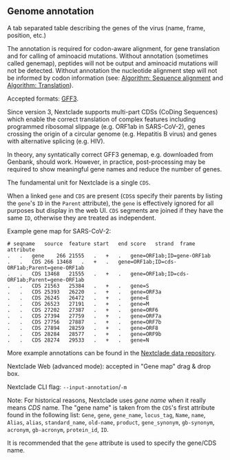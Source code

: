 ## Genome annotation

A tab separated table describing the genes of the virus (name, frame, position, etc.)

The annotation is required for codon-aware alignment, for gene translation and for calling of aminoacid mutations. Without annotation (sometimes called genemap), peptides will not be output and aminoacid mutations will not be detected. Without annotation the nucleotide alignment step will not be informed by codon information (see: [Algorithm: Sequence alignment](algorithm/01-sequence-alignment) and [Algorithm: Translation](algorithm/02-translation)).

Accepted formats: [GFF3](https://github.com/The-Sequence-Ontology/Specifications/blob/master/gff3.md).

Since version 3, Nextclade supports multi-part CDSs (CoDing Sequences) which enable the correct translation of complex features including programmed ribosomal slippage (e.g. ORF1ab in SARS-CoV-2), genes crossing the origin of a circular genome (e.g. Hepatitis B virus) and genes with alternative splicing (e.g. HIV).

In theory, any syntatically correct GFF3 genemap, e.g. downloaded from Genbank, should work. However, in practice, post-processing may be required to show meaningful gene names and reduce the number of genes.

The fundamental unit for Nextclade is a single `CDS`.

When a linked `gene` and `CDS` are present (`CDS`s specify their parents by listing the `gene`'s `ID` in the `Parent` attribute), the `gene` is effectively ignored for all purposes but display in the web UI. `CDS` segments are joined if they have the same `ID`, otherwise they are treated as independent.

Example gene map for SARS-CoV-2:

```tsv
# seqname	source	feature	start	end	score	strand	frame	attribute
.	.	gene	266	21555	.	+	.	gene=ORF1ab;ID=gene-ORF1ab
.	.	CDS	266	13468	.	+	.	gene=ORF1ab;ID=cds-ORF1ab;Parent=gene-ORF1ab
.	.	CDS	13468	21555	.	+	.	gene=ORF1ab;ID=cds-ORF1ab;Parent=gene-ORF1ab
.	.	CDS	21563	25384	.	+	.	gene=S
.	.	CDS	25393	26220	.	+	.	gene=ORF3a
.	.	CDS	26245	26472	.	+	.	gene=E
.	.	CDS	26523	27191	.	+	.	gene=M
.	.	CDS	27202	27387	.	+	.	gene=ORF6
.	.	CDS	27394	27759	.	+	.	gene=ORF7a
.	.	CDS	27756	27887	.	+	.	gene=ORF7b
.	.	CDS	27894	28259	.	+	.	gene=ORF8
.	.	CDS	28284	28577	.	+	.	gene=ORF9b
.	.	CDS	28274	29533	.	+	.	gene=N
```

More example annotations can be found in the [Nextclade data repository](https://github.com/search?q=repo%3Anextstrain%2Fnextclade_data++path%3Agenome_annotation.gff3&type=code).

Nextclade Web (advanced mode): accepted in "Gene map" drag & drop box.

Nextclade CLI flag: `--input-annotation`/`-m`

Note: For historical reasons, Nextclade uses _gene name_ when it really means _CDS_ name. The "gene name" is taken from the `CDS`'s first attribute found in the following list: `Gene`, `gene`, `gene_name`, `locus_tag`, `Name`, `name`, `Alias`, `alias`, `standard_name`, `old-name`, `product`, `gene_synonym`, `gb-synonym`, `acronym`, `gb-acronym`, `protein_id`, `ID`.

It is recommended that the `gene` attribute is used to specify the gene/CDS name.
